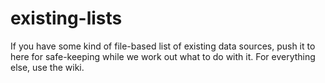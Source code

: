 # existing-lists
If you have some kind of file-based list of existing data sources, push it to here for safe-keeping while we work out what to do with it. For everything else, use the wiki.